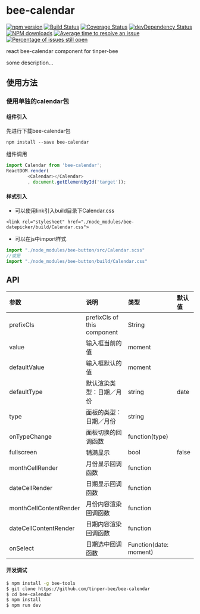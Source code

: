 # bee-calendar

[![npm version](https://img.shields.io/npm/v/bee-calendar.svg)](https://www.npmjs.com/package/bee-calendar)
[![Build Status](https://img.shields.io/travis/tinper-bee/bee-calendar/master.svg)](https://travis-ci.org/tinper-bee/bee-calendar)
[![Coverage Status](https://coveralls.io/repos/github/tinper-bee/bee-calendar/badge.svg?branch=master)](https://coveralls.io/github/tinper-bee/bee-calendar?branch=master)
[![devDependency Status](https://img.shields.io/david/dev/tinper-bee/bee-calendar.svg)](https://david-dm.org/tinper-bee/bee-calendar#info=devDependencies)
[![NPM downloads](http://img.shields.io/npm/dm/bee-calendar.svg?style=flat)](https://npmjs.org/package/bee-calendar)
[![Average time to resolve an issue](http://isitmaintained.com/badge/resolution/tinper-bee/bee-calendar.svg)](http://isitmaintained.com/project/tinper-bee/bee-calendar "Average time to resolve an issue")
[![Percentage of issues still open](http://isitmaintained.com/badge/open/tinper-bee/bee-calendar.svg)](http://isitmaintained.com/project/tinper-bee/bee-calendar "Percentage of issues still open")


react bee-calendar component for tinper-bee

some description...

## 使用方法

### 使用单独的calendar包
#### 组件引入
先进行下载bee-calendar包
```
npm install --save bee-calendar
```
组件调用
```js
import Calendar from 'bee-calendar';
ReactDOM.render(
        <Calendar></Calendar>
        , document.getElementById('target'));
```
#### 样式引入
- 可以使用link引入build目录下Calendar.css
```
<link rel="stylesheet" href="./node_modules/bee-datepicker/build/Calendar.css">
```
- 可以在js中import样式
```js
import "./node_modules/bee-button/src/Calendar.scss"
//或是
import "./node_modules/bee-button/build/Calendar.css"
```



## API

|参数|说明|类型|默认值|
|:--|:---|:--|:---|
|prefixCls|prefixCls of this component|String|
|value|输入框当前的值|moment||
|defaultValue|输入框默认的值|moment||
|defaultType|默认渲染类型：日期／月份|string|date|
|type|面板的类型：日期／月份|string||
|onTypeChange|面板切换的回调函数|function(type)||
|fullscreen|铺满显示|bool|false|
|monthCellRender|月份显示回调函数|function||
|dateCellRender|日期显示回调函数|function||
|monthCellContentRender|月份内容渲染回调函数|function||
|dateCellContentRender|日期内容渲染回调函数|function||
|onSelect|日期选中回调函数|Function(date: moment)||


#### 开发调试

```sh
$ npm install -g bee-tools
$ git clone https://github.com/tinper-bee/bee-calendar
$ cd bee-calendar
$ npm install
$ npm run dev
```
